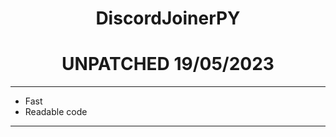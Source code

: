 
<h1 align="center"> DiscordJoinerPY </h1>

<h1 align="center">UNPATCHED 19/05/2023</h1>


-------------------------------------

* Fast
* Readable code


---------------------------------------






